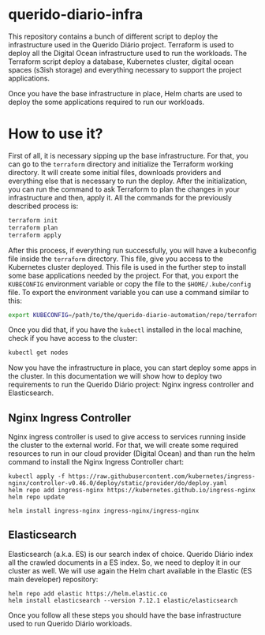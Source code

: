 querido-diario-infra
====================

This repository contains a bunch of different script to deploy the infrastructure
used in the Querido Diário project. Terraform is used to deploy all the Digital 
Ocean infrastructure used to run the workloads. The Terraform script deploy a
database, Kubernetes cluster, digital ocean spaces (s3ish storage) and everything
necessary to support the project applications.

Once you have the base infrastructure in place, Helm charts are used to deploy 
the some applications required to run our workloads.


# How to use it?

First of all, it is necessary sipping up the base infrastructure. For that, you 
can go to the `terraform` directory and initialize the Terraform working directory.
It will create some initial files, downloads providers and everything else that 
is necessary to run the deploy. After the initialization, you can run the command
to ask Terraform to plan the changes in your infrastructure and then, apply it. 
All the commands for the previously described process is:

```bash
terraform init
terraform plan
terraform apply
```

After this process, if everything run successfully, you will have a kubeconfig
file inside the `terraform` directory. This file, give you access to the Kubernetes
cluster deployed. This file is used in the further step to install some base 
applications needed by the project. For that, you export the `KUBECONFIG` environment
variable or copy the file to the `$HOME/.kube/config` file. To export the environment
variable you can use a command similar to this:

```bash
export KUBECONFIG=/path/to/the/querido-diario-automation/repo/terraform/kubeconfig
```

Once you did that, if you have the `kubectl` installed in the local machine, check
if you have access to the cluster:

```bash
kubectl get nodes
```

Now you have the infrastructure in place, you can start deploy some apps in the
cluster. In this documentation we will show how to deploy two requirements to run
the Querido Diário project: Nginx ingress controller and Elasticsearch.

## Nginx Ingress Controller

Nginx ingress controller is used to give access to services running inside the cluster
to the external world. For that, we will create some required resources to run 
in our cloud provider (Digital Ocean) and than run the helm command to install 
the Nginx Ingress Controller chart:

```
kubectl apply -f https://raw.githubusercontent.com/kubernetes/ingress-nginx/controller-v0.46.0/deploy/static/provider/do/deploy.yaml
helm repo add ingress-nginx https://kubernetes.github.io/ingress-nginx
helm repo update

helm install ingress-nginx ingress-nginx/ingress-nginx
```

## Elasticsearch

Elasticsearch (a.k.a. ES) is our search index of choice. Querido Diário index all the crawled
documents in a ES index. So, we need to deploy it in our cluster as well. We will use
again the Helm chart available in the Elastic (ES main developer) repository:

```
helm repo add elastic https://helm.elastic.co
helm install elasticsearch --version 7.12.1 elastic/elasticsearch
```

Once you follow all these steps you should have the base infrastructure used to 
run Querido Diário workloads. 

